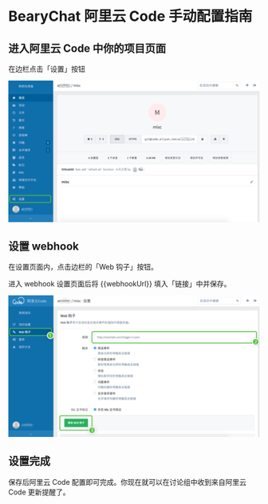 # BearyChat 阿里云 Code 手动配置指南

## 进入阿里云 Code 中你的项目页面

在边栏点击「设置」按钮

![](/tutorials/image/aliyuncode_project.png)

## 设置 webhook

在设置页面内，点击边栏的「Web 钩子」按钮。

进入 webhook 设置页面后将 {{webhookUrl}} 填入「链接」中并保存。

![](/tutorials/image/aliyuncode_add_webhook.png)

## 设置完成

保存后阿里云 Code 配置即可完成。你现在就可以在讨论组中收到来自阿里云 Code 更新提醒了。
